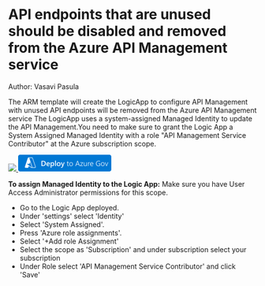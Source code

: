 # API endpoints that are unused should be disabled and removed from the Azure API Management service 
Author: Vasavi Pasula

The ARM template will create the LogicApp to configure API Management with unused API endpoints will be removed from the Azure API Management service 
The LogicApp uses a system-assigned Managed Identity to update the API Management.You need to make sure to grant the Logic App a System Assigned Managed Identity with a role "API Management Service Contributor" at the Azure subscription scope.

<a href="https://portal.azure.com/#create/Microsoft.Template/uri/https%3A%2F%2Fraw.githubusercontent.com%2FAzure%2FMicrosoft-Defender-for-Cloud%2Fmain%2FWorkflow%20automation%2FDefender%20for%20API%2FDisable-unused-Endpoints%2Fazuredeploy.json" target="_blank">
    <img src="https://aka.ms/deploytoazurebutton"/>
</a>
<a href="https://portal.azure.us/#create/Microsoft.Template/uri/https%3A%2F%2Fraw.githubusercontent.com%2FAzure%2FMicrosoft-Defender-for-Cloud%2Fmain%2FWorkflow%20automation%2FDefender%20for%20API%2FDisable-unused-Endpoints%2Fazuredeploy.json" target="_blank">
<img src="https://raw.githubusercontent.com/Azure/azure-quickstart-templates/master/1-CONTRIBUTION-GUIDE/images/deploytoazuregov.png"/>
</a>

**To assign Managed Identity to the Logic App:**
Make sure you have User Access Administrator permissions for this scope.
- Go to the Logic App deployed.
- Under 'settings' select 'Identity' 
- Select 'System Assigned'.
- Press 'Azure role assignments'.
- Select '+Add role Assignment'
- Select the scope as 'Subscription' and under subscription select your subscription
- Under Role select 'API Management Service Contributor' and click 'Save'

